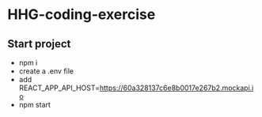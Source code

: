 # HHG-coding-exercise

## Start project

- npm i
- create a .env file
- add REACT_APP_API_HOST=https://60a328137c6e8b0017e267b2.mockapi.io
- npm start
